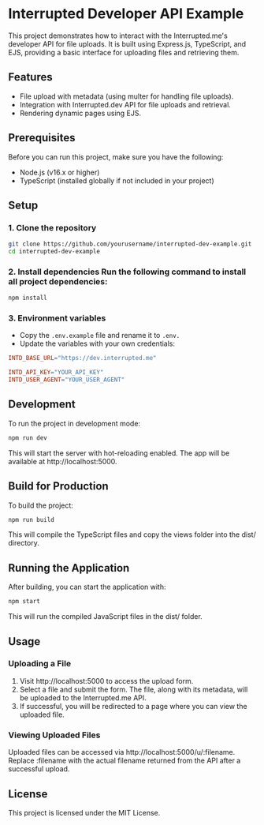# Interrupted Developer API Example
This project demonstrates how to interact with the Interrupted.me's developer API for file uploads. It is built using Express.js, TypeScript, and EJS, providing a basic interface for uploading files and retrieving them.

## Features
- File upload with metadata (using multer for handling file uploads).
- Integration with Interrupted.dev API for file uploads and retrieval.
- Rendering dynamic pages using EJS.

## Prerequisites
Before you can run this project, make sure you have the following:

- Node.js (v16.x or higher)
- TypeScript (installed globally if not included in your project)
## Setup
### 1. Clone the repository

  ```bash
  git clone https://github.com/yourusername/interrupted-dev-example.git
  cd interrupted-dev-example
  ```
### 2. Install dependencies Run the following command to install all project dependencies:

  ```bash
  npm install
  ```
### 3. Environment variables

- Copy the `.env.example` file and rename it to `.env.`
- Update the variables with your own credentials:
```makefile
INTD_BASE_URL="https://dev.interrupted.me"

INTD_API_KEY="YOUR_API_KEY"
INTD_USER_AGENT="YOUR_USER_AGENT"
```
## Development
To run the project in development mode:

```bash
npm run dev
```
This will start the server with hot-reloading enabled. The app will be available at http://localhost:5000.

## Build for Production
To build the project:

```bash
npm run build
```
This will compile the TypeScript files and copy the views folder into the dist/ directory.

## Running the Application
After building, you can start the application with:

```bash
npm start
```
This will run the compiled JavaScript files in the dist/ folder.

## Usage
### Uploading a File
1. Visit http://localhost:5000 to access the upload form.
2. Select a file and submit the form. The file, along with its metadata, will be uploaded to the Interrupted.me API.
3. If successful, you will be redirected to a page where you can view the uploaded file.
### Viewing Uploaded Files
Uploaded files can be accessed via http://localhost:5000/u/:filename. Replace :filename with the actual filename returned from the API after a successful upload.

## License
This project is licensed under the MIT License.
